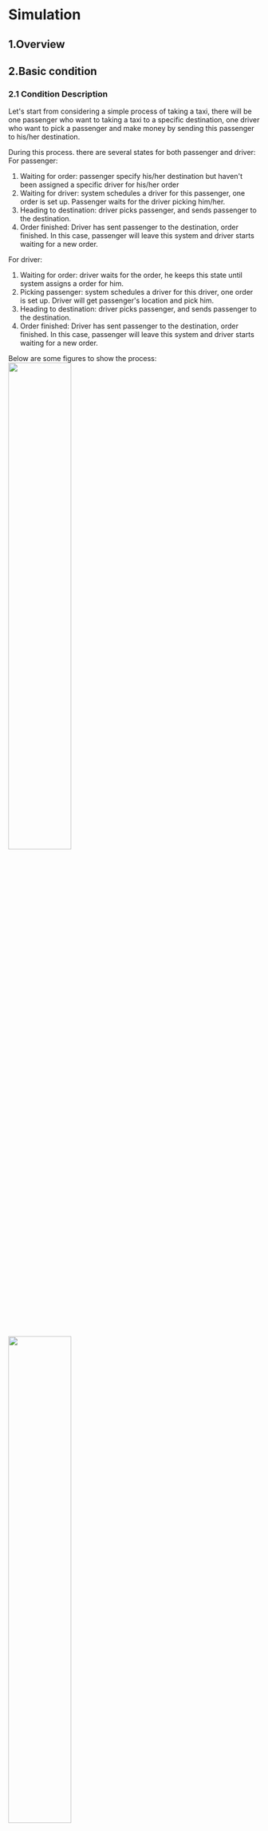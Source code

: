 # Simulation 
## 1.Overview
## 2.Basic condition
### 2.1 Condition Description
Let's start from considering a simple process of taking a taxi, there will be one passenger who want to taking a taxi to a specific destination, one driver who want to pick a passenger and make money by sending this passenger to his/her destination.

During this process. there are several states for both passenger and driver:  
For passenger:
1. Waiting for order: passenger specify his/her destination but haven't been assigned a specific driver for his/her order  
2. Waiting for driver: system schedules a driver for this passenger, one order is set up. Passenger waits for the driver picking him/her.
3. Heading to destination: driver picks passenger, and sends passenger to the destination.
4. Order finished: Driver has sent passenger to the destination, order finished. In this case, passenger will leave this system and driver starts waiting for a new order.  

For driver:
1. Waiting for order: driver waits for the order, he keeps this state until system assigns a order for him.
2. Picking passenger: system schedules a driver for this driver, one order is set up. Driver will get passenger's location and pick him.
3. Heading to destination: driver picks passenger, and sends passenger to the destination.
4. Order finished: Driver has sent passenger to the destination, order finished. In this case, passenger will leave this system and driver starts waiting for a new order.

Below are some figures to show the process:  
<img width="50%" height="50%" src="https://github.com/bu-528-sp19/Functions-as-a-Service/blob/documentation/images/simulation/basic_pro_1.jpg" align=center/>  
<img width="50%" height="50%" src="https://github.com/bu-528-sp19/Functions-as-a-Service/blob/documentation/images/simulation/basic_pro_2.jpg" align=center/>  
<img width="50%" height="50%" src="https://github.com/bu-528-sp19/Functions-as-a-Service/blob/documentation/images/simulation/basic_pro_3.jpg" align=center/>  
<img width="50%" height="50%" src="https://github.com/bu-528-sp19/Functions-as-a-Service/blob/documentation/images/simulation/basic_pro_4.jpg" align=center/>  

### 2.2 Implementation for basic condition
Implementation can be divided into two parts, one part play role of user, in this example we use a Java program to generate fake data, one thread for passenger, one for driver. corresponding actions file at OW side is written in python.
#### 2.2.1 Information sent from user
Information sent from driver and passenger are composed of:
* passenger/driver ID: a unique ID
* location: including latitude and longitude
* state: definition of state is mentioned before
* destination: for specific state
* time stamp: for metric part and future use
#### 2.2.2 Handling work by OW
For requests sent from users, server updates their information using Redis database. Redis stores each user's info using hash value.



